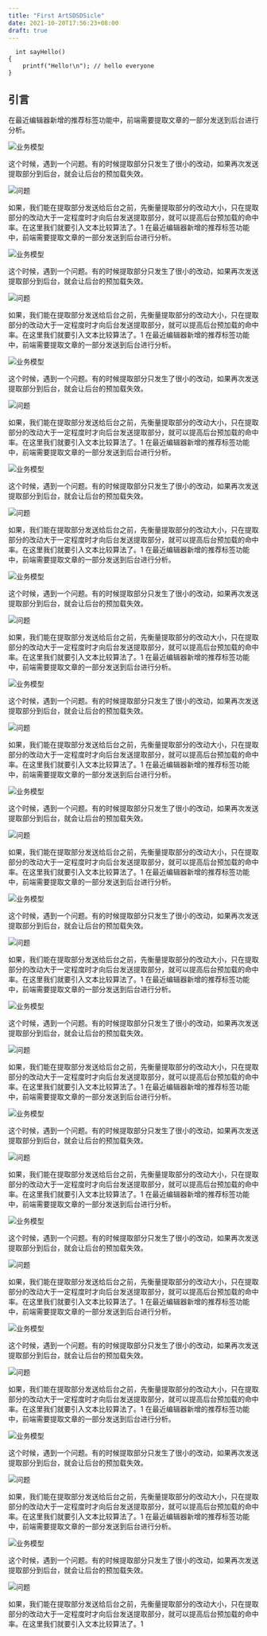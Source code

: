 ```yaml
---
title: "First ArtSDSDSicle"
date: 2021-10-20T17:56:23+08:00
draft: true
---
```

```
  int sayHello()
{
    printf("Hello!\n"); // hello everyone
}
```

## 引言
在最近编辑器新增的推荐标签功能中，前端需要提取文章的一部分发送到后台进行分析。

![](pic2.png "业务模型")

这个时候，遇到一个问题。有的时候提取部分只发生了很小的改动，如果再次发送提取部分到后台，就会让后台的预加载失效。

![](pic1.png "问题")

如果，我们能在提取部分发送给后台之前，先衡量提取部分的改动大小，只在提取部分的改动大于一定程度时才向后台发送提取部分，就可以提高后台预加载的命中率。在这里我们就要引入文本比较算法了。1
在最近编辑器新增的推荐标签功能中，前端需要提取文章的一部分发送到后台进行分析。

![](pic2.png "业务模型")

这个时候，遇到一个问题。有的时候提取部分只发生了很小的改动，如果再次发送提取部分到后台，就会让后台的预加载失效。

![](pic1.png "问题")

如果，我们能在提取部分发送给后台之前，先衡量提取部分的改动大小，只在提取部分的改动大于一定程度时才向后台发送提取部分，就可以提高后台预加载的命中率。在这里我们就要引入文本比较算法了。1
在最近编辑器新增的推荐标签功能中，前端需要提取文章的一部分发送到后台进行分析。

![](pic2.png "业务模型")

这个时候，遇到一个问题。有的时候提取部分只发生了很小的改动，如果再次发送提取部分到后台，就会让后台的预加载失效。

![](pic1.png "问题")

如果，我们能在提取部分发送给后台之前，先衡量提取部分的改动大小，只在提取部分的改动大于一定程度时才向后台发送提取部分，就可以提高后台预加载的命中率。在这里我们就要引入文本比较算法了。1
在最近编辑器新增的推荐标签功能中，前端需要提取文章的一部分发送到后台进行分析。

![](pic2.png "业务模型")

这个时候，遇到一个问题。有的时候提取部分只发生了很小的改动，如果再次发送提取部分到后台，就会让后台的预加载失效。

![](pic1.png "问题")

如果，我们能在提取部分发送给后台之前，先衡量提取部分的改动大小，只在提取部分的改动大于一定程度时才向后台发送提取部分，就可以提高后台预加载的命中率。在这里我们就要引入文本比较算法了。1
在最近编辑器新增的推荐标签功能中，前端需要提取文章的一部分发送到后台进行分析。

![](pic2.png "业务模型")

这个时候，遇到一个问题。有的时候提取部分只发生了很小的改动，如果再次发送提取部分到后台，就会让后台的预加载失效。

![](pic1.png "问题")

如果，我们能在提取部分发送给后台之前，先衡量提取部分的改动大小，只在提取部分的改动大于一定程度时才向后台发送提取部分，就可以提高后台预加载的命中率。在这里我们就要引入文本比较算法了。1
在最近编辑器新增的推荐标签功能中，前端需要提取文章的一部分发送到后台进行分析。

![](pic2.png "业务模型")

这个时候，遇到一个问题。有的时候提取部分只发生了很小的改动，如果再次发送提取部分到后台，就会让后台的预加载失效。

![](pic1.png "问题")

如果，我们能在提取部分发送给后台之前，先衡量提取部分的改动大小，只在提取部分的改动大于一定程度时才向后台发送提取部分，就可以提高后台预加载的命中率。在这里我们就要引入文本比较算法了。1
在最近编辑器新增的推荐标签功能中，前端需要提取文章的一部分发送到后台进行分析。

![](pic2.png "业务模型")

这个时候，遇到一个问题。有的时候提取部分只发生了很小的改动，如果再次发送提取部分到后台，就会让后台的预加载失效。

![](pic1.png "问题")

如果，我们能在提取部分发送给后台之前，先衡量提取部分的改动大小，只在提取部分的改动大于一定程度时才向后台发送提取部分，就可以提高后台预加载的命中率。在这里我们就要引入文本比较算法了。1
在最近编辑器新增的推荐标签功能中，前端需要提取文章的一部分发送到后台进行分析。

![](pic2.png "业务模型")

这个时候，遇到一个问题。有的时候提取部分只发生了很小的改动，如果再次发送提取部分到后台，就会让后台的预加载失效。

![](pic1.png "问题")

如果，我们能在提取部分发送给后台之前，先衡量提取部分的改动大小，只在提取部分的改动大于一定程度时才向后台发送提取部分，就可以提高后台预加载的命中率。在这里我们就要引入文本比较算法了。1
在最近编辑器新增的推荐标签功能中，前端需要提取文章的一部分发送到后台进行分析。

![](pic2.png "业务模型")

这个时候，遇到一个问题。有的时候提取部分只发生了很小的改动，如果再次发送提取部分到后台，就会让后台的预加载失效。

![](pic1.png "问题")

如果，我们能在提取部分发送给后台之前，先衡量提取部分的改动大小，只在提取部分的改动大于一定程度时才向后台发送提取部分，就可以提高后台预加载的命中率。在这里我们就要引入文本比较算法了。1
在最近编辑器新增的推荐标签功能中，前端需要提取文章的一部分发送到后台进行分析。

![](pic2.png "业务模型")

这个时候，遇到一个问题。有的时候提取部分只发生了很小的改动，如果再次发送提取部分到后台，就会让后台的预加载失效。

![](pic1.png "问题")

如果，我们能在提取部分发送给后台之前，先衡量提取部分的改动大小，只在提取部分的改动大于一定程度时才向后台发送提取部分，就可以提高后台预加载的命中率。在这里我们就要引入文本比较算法了。1
在最近编辑器新增的推荐标签功能中，前端需要提取文章的一部分发送到后台进行分析。

![](pic2.png "业务模型")

这个时候，遇到一个问题。有的时候提取部分只发生了很小的改动，如果再次发送提取部分到后台，就会让后台的预加载失效。

![](pic1.png "问题")

如果，我们能在提取部分发送给后台之前，先衡量提取部分的改动大小，只在提取部分的改动大于一定程度时才向后台发送提取部分，就可以提高后台预加载的命中率。在这里我们就要引入文本比较算法了。1
在最近编辑器新增的推荐标签功能中，前端需要提取文章的一部分发送到后台进行分析。

![](pic2.png "业务模型")

这个时候，遇到一个问题。有的时候提取部分只发生了很小的改动，如果再次发送提取部分到后台，就会让后台的预加载失效。

![](pic1.png "问题")

如果，我们能在提取部分发送给后台之前，先衡量提取部分的改动大小，只在提取部分的改动大于一定程度时才向后台发送提取部分，就可以提高后台预加载的命中率。在这里我们就要引入文本比较算法了。1
在最近编辑器新增的推荐标签功能中，前端需要提取文章的一部分发送到后台进行分析。

![](pic2.png "业务模型")

这个时候，遇到一个问题。有的时候提取部分只发生了很小的改动，如果再次发送提取部分到后台，就会让后台的预加载失效。

![](pic1.png "问题")

如果，我们能在提取部分发送给后台之前，先衡量提取部分的改动大小，只在提取部分的改动大于一定程度时才向后台发送提取部分，就可以提高后台预加载的命中率。在这里我们就要引入文本比较算法了。1
在最近编辑器新增的推荐标签功能中，前端需要提取文章的一部分发送到后台进行分析。

![](pic2.png "业务模型")

这个时候，遇到一个问题。有的时候提取部分只发生了很小的改动，如果再次发送提取部分到后台，就会让后台的预加载失效。

![](pic1.png "问题")

如果，我们能在提取部分发送给后台之前，先衡量提取部分的改动大小，只在提取部分的改动大于一定程度时才向后台发送提取部分，就可以提高后台预加载的命中率。在这里我们就要引入文本比较算法了。1

